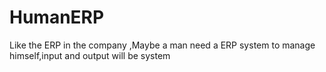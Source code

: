 # HumanERP
Like the ERP in the company ,Maybe a man need a ERP system to manage himself,input and output will be system

